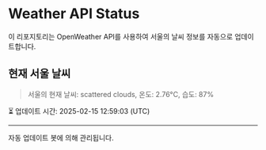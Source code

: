
# Weather API Status

이 리포지토리는 OpenWeather API를 사용하여 서울의 날씨 정보를 자동으로 업데이트합니다.

## 현재 서울 날씨
> 서울의 현재 날씨: scattered clouds, 온도: 2.76°C, 습도: 87%

⏳ 업데이트 시간: 2025-02-15 12:59:03 (UTC)

---
자동 업데이트 봇에 의해 관리됩니다.
